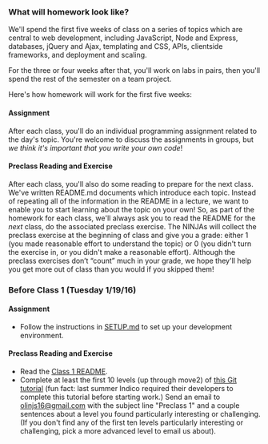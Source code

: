 ### What will homework look like?
We'll spend the first five weeks of class on a series of topics which are central to web development, including JavaScript, Node and Express, databases, jQuery and Ajax, templating and CSS, APIs, clientside frameworks, and deployment and scaling.

For the three or four weeks after that, you'll work on labs in pairs, then you'll spend the rest of the semester on a team project.

Here's how homework will work for the first five weeks:

#### Assignment
After each class, you'll do an individual programming assignment related to the day's topic. You're welcome to discuss the assignments in groups, but *we think it's important that you write your own code*!

#### Preclass Reading and Exercise
After each class, you'll also do some reading to prepare for the next class. We've written README.md documents which introduce each topic. Instead of repeating all of the information in the README in a lecture, we want to enable you to start learning about the topic on your own! So, as part of the homework for each class, we'll always ask you to read the README for the *next* class, do the associated preclass exercise. The NINJAs will collect the preclass exercise at the beginning of class and give you a grade: either 1 (you made reasonable effort to understand the topic) or 0 (you didn't turn the exercise in, or you didn't make a reasonable effort). Although the preclass exercises don’t “count” much in your grade, we hope they'll help you get more out of class than you would if you skipped them!


### Before Class 1 (Tuesday 1/19/16)
#### Assignment
- Follow the instructions in [SETUP.md](https://github.com/olinjs/olinjs/blob/master/lessons/00-getting-ready/SETUP.md) to set up your development environment.

#### Preclass Reading and Exercise
- Read the [Class 1 README](https://github.com/olinjs/olinjs/blob/master/lessons/01-welcome-internet/README.md).
- Complete at least the first 10 levels (up through move2) of [this Git tutorial](http://pcottle.github.io/learnGitBranching) (fun fact: last summer Indico required their developers to complete this tutorial before starting work.) Send an email to [olinjs16@gmail.com](olinjs16@gmail.com) with the subject line "Preclass 1" and a couple sentences about a level you found particularly interesting or challenging. (If you don't find any of the first ten levels particularly interesting or challenging, pick a more advanced level to email us about).
